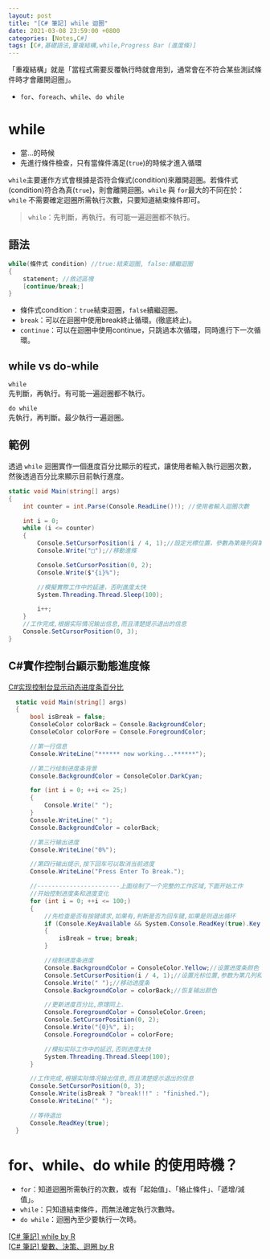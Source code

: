 ```yaml
---
layout: post
title: "[C# 筆記] while 迴圈"
date: 2021-03-08 23:59:00 +0800
categories: [Notes,C#]
tags: [C#,基礎語法,重複結構,while,Progress Bar (進度條)]
---
```



「重複結構」就是「當程式需要反覆執行時就會用到，通常會在不符合某些測試條件時才會離開迴圈」。

- `for`、`foreach`、`while`、`do while`


# while

- 當...的時候
- 先進行條件檢查，只有當條件滿足(`true`)的時候才進入循環


`while`主要運作方式會根據是否符合條式(condition)來離開迴圈。若條件式(condition)符合為真(`true`)，則會離開迴圈。`while` 與 `for`最大的不同在於：`while` 不需要確定迴圈所需執行次數，只要知道結束條件即可。

> `while`：先判斷，再執行。有可能一遍迴圈都不執行。

## 語法

```c#
while(條件式 condition) //true:結束迴圈, false:續繼迴圈
{
    statement; //敘述區塊
    [continue/break;]
}
```

- 條件式condition：`true`結束迴圈，`false`續繼迴圈。
- `break`：可以在迴圈中使用break終止循環。(徹底終止)。
- `continue`：可以在迴圈中使用continue，只跳過本次循環，同時進行下一次循環。


## while vs do-while

`while`     
先判斷，再執行。有可能一遍迴圈都不執行。

`do while`      
先執行，再判斷。最少執行一遍迴圈。


## 範例

透過 `while` 迴圈實作一個進度百分比顯示的程式，讓使用者輸入執行迴圈次數，然後透過百分比來顯示目前執行進度。

```c#
static void Main(string[] args)
{
    int counter = int.Parse(Console.ReadLine()!); //使用者輸入迴圈次數

    int i = 0;
    while (i <= counter)
    {
        Console.SetCursorPosition(i / 4, 1);//設定光標位置，參數為第幾列與第幾行
        Console.Write("□");//移動進條

        Console.SetCursorPosition(0, 2);
        Console.Write($"{i}%");

        //模擬實際工作中的延連，否則進度太快
        System.Threading.Thread.Sleep(100);

        i++;
    }
    //工作完成,根据实际情况输出信息,而且清楚提示退出的信息
    Console.SetCursorPosition(0, 3);
}
```


## C#實作控制台顯示動態進度條

[C#实现控制台显示动态进度条百分比](https://www.cnblogs.com/netcore5/p/15523934.html) 

```c#
  static void Main(string[] args)
  {
      bool isBreak = false;
      ConsoleColor colorBack = Console.BackgroundColor;
      ConsoleColor colorFore = Console.ForegroundColor;

      //第一行信息
      Console.WriteLine("****** now working...******");

      //第二行绘制进度条背景
      Console.BackgroundColor = ConsoleColor.DarkCyan;

      for (int i = 0; ++i <= 25;)
      {
          Console.Write(" ");
      }
      Console.WriteLine(" ");
      Console.BackgroundColor = colorBack;

      //第三行输出进度
      Console.WriteLine("0%");

      //第四行输出提示,按下回车可以取消当前进度
      Console.WriteLine("Press Enter To Break.");

      //-----------------------上面绘制了一个完整的工作区域,下面开始工作
      //开始控制进度条和进度变化
      for (int i = 0; ++i <= 100;)
      {
          //先检查是否有按键请求,如果有,判断是否为回车键,如果是则退出循环
          if (Console.KeyAvailable && System.Console.ReadKey(true).Key == ConsoleKey.Enter)
          {
              isBreak = true; break;
          }

          //绘制进度条进度
          Console.BackgroundColor = ConsoleColor.Yellow;//设置进度条颜色
          Console.SetCursorPosition(i / 4, 1);//设置光标位置,参数为第几列和第几行
          Console.Write(" ");//移动进度条
          Console.BackgroundColor = colorBack;//恢复输出颜色

          //更新进度百分比,原理同上.
          Console.ForegroundColor = ConsoleColor.Green;
          Console.SetCursorPosition(0, 2);
          Console.Write("{0}%", i);
          Console.ForegroundColor = colorFore;

          //模拟实际工作中的延迟,否则进度太快
          System.Threading.Thread.Sleep(100);
      }

      //工作完成,根据实际情况输出信息,而且清楚提示退出的信息
      Console.SetCursorPosition(0, 3);
      Console.Write(isBreak ? "break!!!" : "finished.");
      Console.WriteLine(" ");

      //等待退出
      Console.ReadKey(true);
  }
```
       

# for、while、do while 的使用時機？ 

- `for`：知道迴圈所需執行的次數，或有「起始值」、「絡止條件」、「遞增/減值」。
- `while`：只知道結束條件，而無法確定執行次數時。
- `do while`：迴圈內至少要執行一次時。


[[C# 筆記] while by R](https://riivalin.github.io/posts/2011/01/while/)     
[[C# 筆記] 變數、決策、迴圈 by R](https://riivalin.github.io/posts/2010/01/r-csharp-note-1/)        